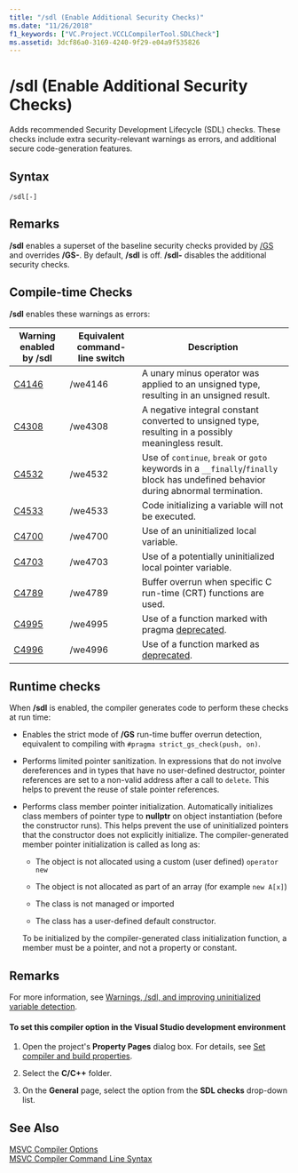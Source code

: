 ```yaml
---
title: "/sdl (Enable Additional Security Checks)"
ms.date: "11/26/2018"
f1_keywords: ["VC.Project.VCCLCompilerTool.SDLCheck"]
ms.assetid: 3dcf86a0-3169-4240-9f29-e04a9f535826
---
```

# /sdl (Enable Additional Security Checks)

Adds recommended Security Development Lifecycle (SDL) checks. These checks include extra security-relevant warnings as errors, and additional secure code-generation features.

## Syntax

```
/sdl[-]
```

## Remarks

**/sdl** enables a superset of the baseline security checks provided by [/GS](gs-buffer-security-check.md) and overrides **/GS-**. By default, **/sdl** is off. **/sdl-** disables the additional security checks.

## Compile-time Checks

**/sdl** enables these warnings as errors:

|Warning enabled by /sdl|Equivalent command-line switch|Description|
|------------------------------|-------------------------------------|-----------------|
|[C4146](../../error-messages/compiler-warnings/compiler-warning-level-2-c4146.md)|/we4146|A unary minus operator was applied to an unsigned type, resulting in an unsigned result.|
|[C4308](../../error-messages/compiler-warnings/compiler-warning-level-2-c4308.md)|/we4308|A negative integral constant converted to unsigned type, resulting in a possibly meaningless result.|
|[C4532](../../error-messages/compiler-warnings/compiler-warning-level-1-c4532.md)|/we4532|Use of `continue`, `break` or `goto` keywords in a `__finally`/`finally` block has undefined behavior during abnormal termination.|
|[C4533](../../error-messages/compiler-warnings/compiler-warning-level-1-c4533.md)|/we4533|Code initializing a variable will not be executed.|
|[C4700](../../error-messages/compiler-warnings/compiler-warning-level-1-and-level-4-c4700.md)|/we4700|Use of an uninitialized local variable.|
|[C4703](../../error-messages/compiler-warnings/compiler-warning-level-4-c4703.md)|/we4703|Use of a potentially uninitialized local pointer variable.|
|[C4789](../../error-messages/compiler-warnings/compiler-warning-level-1-c4789.md)|/we4789|Buffer overrun when specific C run-time (CRT) functions are used.|
|[C4995](../../error-messages/compiler-warnings/compiler-warning-level-3-c4995.md)|/we4995|Use of a function marked with pragma [deprecated](../../preprocessor/deprecated-c-cpp.md).|
|[C4996](../../error-messages/compiler-warnings/compiler-warning-level-3-c4996.md)|/we4996|Use of a function marked as [deprecated](../../cpp/deprecated-cpp.md).|

## Runtime checks

When **/sdl** is enabled, the compiler generates code to perform these checks at run time:

- Enables the strict mode of **/GS** run-time buffer overrun detection, equivalent to compiling with `#pragma strict_gs_check(push, on)`.

- Performs limited pointer sanitization. In expressions that do not involve dereferences and in types that have no user-defined destructor, pointer references are set to a non-valid address after a call to `delete`. This helps to prevent the reuse of stale pointer references.

- Performs class member pointer initialization. Automatically initializes class members of pointer type to **nullptr** on object instantiation (before the constructor runs). This helps prevent the use of uninitialized pointers that the constructor does not explicitly initialize. The compiler-generated member pointer initialization is called as long as:

  - The object is not allocated using a custom (user defined) `operator new`

  - The object is not allocated as part of an array (for example `new A[x]`)

  - The class is not managed or imported

  - The class has a user-defined default constructor.

  To be initialized by the compiler-generated class initialization function, a member must be a pointer, and not a property or constant.

## Remarks

For more information, see [Warnings, /sdl, and improving uninitialized variable detection](https://cloudblogs.microsoft.com/microsoftsecure/2012/06/06/warnings-sdl-and-improving-uninitialized-variable-detection/).

#### To set this compiler option in the Visual Studio development environment

1. Open the project's **Property Pages** dialog box. For details, see [Set compiler and build properties](../working-with-project-properties.md).

1. Select the **C/C++** folder.

1. On the **General** page, select the option from the **SDL checks** drop-down list.

## See Also

[MSVC Compiler Options](compiler-options.md)<br/>
[MSVC Compiler Command Line Syntax](compiler-command-line-syntax.md)